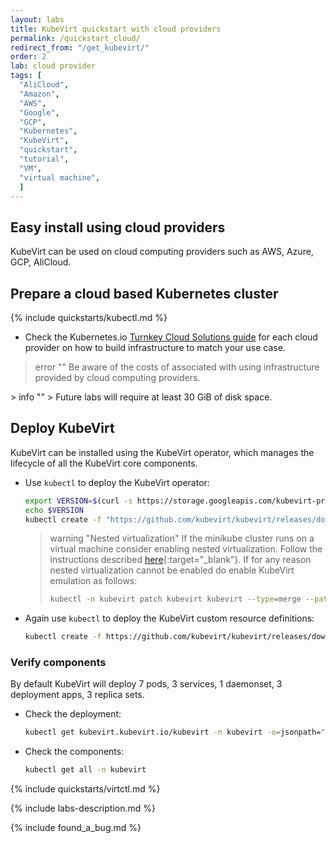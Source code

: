 ```yaml
---
layout: labs
title: KubeVirt quickstart with cloud providers
permalink: /quickstart_cloud/
redirect_from: "/get_kubevirt/"
order: 2
lab: cloud provider
tags: [
  "AliCloud",
  "Amazon",
  "AWS",
  "Google",
  "GCP",
  "Kubernetes",
  "KubeVirt",
  "quickstart",
  "tutorial",
  "VM",
  "virtual machine",
  ]
---
```


## Easy install using cloud providers

KubeVirt can be used on cloud computing providers such as AWS, Azure, GCP, AliCloud.

## Prepare a cloud based Kubernetes cluster

{% include quickstarts/kubectl.md %}

* Check the Kubernetes.io [Turnkey Cloud Solutions guide](https://kubernetes.io/docs/setup/production-environment/turnkey-solutions) for each cloud provider on how to build infrastructure to match your use case.

> error ""
> Be aware of the costs of associated with using infrastructure provided by cloud computing providers.
<a/>
> info ""
> Future labs will require at least 30 GiB of disk space.

## Deploy KubeVirt

KubeVirt can be installed using the KubeVirt operator, which manages the lifecycle of all the KubeVirt core components.

* Use `kubectl` to deploy the KubeVirt operator:

  ```bash
  export VERSION=$(curl -s https://storage.googleapis.com/kubevirt-prow/release/kubevirt/kubevirt/stable.txt)
  echo $VERSION
  kubectl create -f "https://github.com/kubevirt/kubevirt/releases/download/${VERSION}/kubevirt-operator.yaml"
  ```

  > warning "Nested virtualization"
  > If the minikube cluster runs on a virtual machine consider enabling nested virtualization.  Follow the instructions described [here](https://docs.fedoraproject.org/en-US/quick-docs/using-nested-virtualization-in-kvm/index.html){:target="\_blank"}.
  > If for any reason nested virtualization cannot be enabled do enable KubeVirt emulation as follows:
  >
  >```bash
  >kubectl -n kubevirt patch kubevirt kubevirt --type=merge --patch '{"spec":{"configuration":{"developerConfiguration":{"useEmulation":true}}}}'
  > ```

* Again use `kubectl` to deploy the KubeVirt custom resource definitions:

  ```bash
  kubectl create -f https://github.com/kubevirt/kubevirt/releases/download/${VERSION}/kubevirt-cr.yaml
  ```

### Verify components

By default KubeVirt will deploy 7 pods, 3 services, 1 daemonset, 3 deployment apps, 3 replica sets.

* Check the deployment:

  ```bash
  kubectl get kubevirt.kubevirt.io/kubevirt -n kubevirt -o=jsonpath="{.status.phase}"
  ```

* Check the components:

  ```bash
  kubectl get all -n kubevirt
  ```

{% include quickstarts/virtctl.md %}

{% include labs-description.md %}

{% include found_a_bug.md %}
